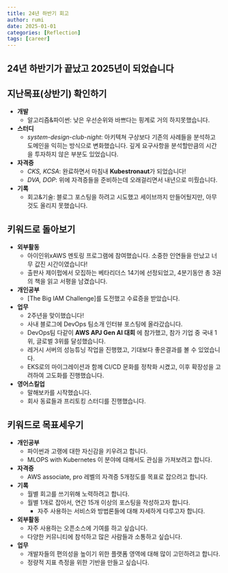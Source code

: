 ```yaml
---
title: 24년 하반기 회고
author: rumi
date: 2025-01-01
categories: [Reflection]
tags: [career]
---
```


## 24년 하반기가 끝났고 2025년이 되었습니다

## 지난목표(상반기) 확인하기 

- **개발**
  - 알고리즘&파이썬: 낮은 우선순위와 바쁘다는 핑계로 거의 하지못했습니다.
- **스터디**
  - _system-design-club-night_: 아키텍쳐 구상보다 기존의 사례들을 분석하고 도메인을 익히는 방식으로 변화했습니다. 깊게 요구사항을 분석할만큼의 시간을 투자하지 않은 부분도 있었습니다.
- **자격증**
  - _CKS, KCSA_: 완료하면서 마침내 **Kubestronaut**가 되었습니다!
  - _DVA, DOP_: 위에 자격증들을 준비하는데 오래걸리면서 내년으로 미뤘습니다.
- **기록**
  - 회고&기술: 블로그 포스팅을 하려고 시도했고 세이브까지 만들어뒀지만, 아무것도 올리지 못했습니다.

## 키워드로 돌아보기

- **외부활동**
  - 아이인위xAWS 멘토링 프로그램에 참여했습니다. 소중한 인연들을 만났고 너무 값진 시간이였습니다!
  - 출판사 제이펍에서 모집하는 베타리더스 14기에 선정되었고, 4분기동안 총 3권의 책을 읽고 서평을 남겼습니다.
- **개인공부**
  - [The Big IAM Challenge]를 도전했고 수료증을 받았습니다.
- **업무**
  - 2주년을 맞이했습니다!
  - 사내 블로그에 DevOps 팀소개 인터뷰 포스팅에 올라갔습니다.
  - DevOps팀 다같이 **AWS APJ Gen AI 대회** 에 참가했고, 참가 기업 중 국내 1위, 글로벌 3위를 달성했습니다.
  - 레거시 서버의 성능튜닝 작업을 진행했고, 기대보다 좋은결과를 볼 수 있었습니다.
  - EKS로의 마이그레이션과 함께 CI/CD 문화를 정착화 시켰고, 이후 확장성을 고려하여 고도화를 진행했습니다.
- **영어스킬업**
  - 말해보카를 시작했습니다.
  - 회사 동료들과 프리토킹 스터디를 진행했습니다.

## 키워드로 목표세우기

- **개인공부**
  - 파이썬과 고랭에 대한 자신감을 키우려고 합니다.
  - MLOPS with Kubernetes 이 분야에 대해서도 관심을 가져보려고 합니다.
- **자격증**
  - AWS associate, pro 레벨의 자격증 5개정도를 목표로 잡으려고 합니다.
- **기록**
  - 월별 회고를 쓰기위해 노력하려고 합니다.
  - 월별 1개로 잡아서, 연간 15개 이상의 포스팅을 작성하고자 합니다.
    - 자주 사용하는 서비스와 방법론들에 대해 자세하게 다루고자 합니다.
- **외부활동**
  - 자주 사용하는 오픈소스에 기여를 하고 싶습니다.
  - 다양한 커뮤니티에 참석하고 많은 사람들과 소통하고 싶습니다.
- **업무**
  - 개발자들의 편의성을 높이기 위한 플랫폼 영역에 대해 많이 고민하려고 합니다.
  - 정량적 지표 측정을 위한 기반을 만들고 싶습니다.

